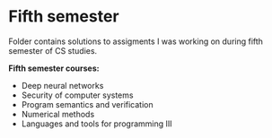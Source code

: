# Fifth semester

Folder contains solutions to assigments I was working on during fifth semester of CS studies.

**Fifth semester courses:**

- Deep neural networks 
- Security of computer systems
- Program semantics and verification
- Numerical methods
- Languages and tools for programming III
